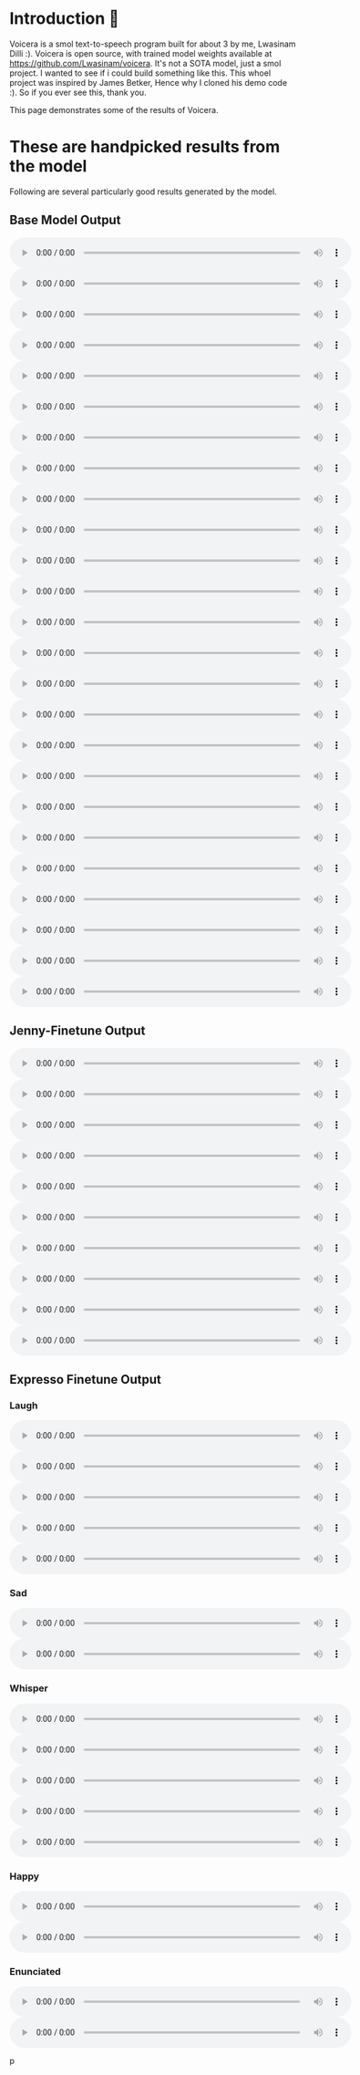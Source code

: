 
<html><head><meta charset="UTF-8"><title>Voicera - These words were never spoken.</title></head>
<body>
<h1>Introduction 🐢 </h1>
<p>Voicera is a smol text-to-speech program built for about 3 by me, Lwasinam Dilli :). Voicera is open source, with trained model weights
available at <a href="https://github.com/Lwasinam/voicera">https://github.com/Lwasinam/voicera</a>. 
It's not a SOTA model, just a smol project. I wanted to see if i could build something like this.
This whoel project was inspired by James Betker, Hence why I cloned his demo code :). So if you ever see this, thank you.    
</p>

<p>This page demonstrates some of the results of Voicera.</p>

<h1>These are handpicked results from the model </h1>
<p>Following are several particularly good results generated by the model.</p>

<h2>Base Model Output</h2>
<audio controls="" style="width: 600px;"><source src="https://github.com/Lwasinam/voicera/raw/master/examples/base_txt1_0.wav" type="audio/wav"></audio><be>
<audio controls="" style="width: 600px;"><source src="https://github.com/Lwasinam/voicera/raw/master/examples/base_txt1_1.wav" type="audio/wav"></audio><br>
<audio controls="" style="width: 600px;"><source src="https://github.com/Lwasinam/voicera/raw/master/examples/base_txt1_2.wav" type="audio/wav"></audio><be>
<audio controls="" style="width: 600px;"><source src="https://github.com/Lwasinam/voicera/raw/master/examples/base_txt2_0.wav" type="audio/wav"></audio><br>
<audio controls="" style="width: 600px;"><source src="https://github.com/Lwasinam/voicera/raw/master/examples/base_txt2_1.wav" type="audio/wav"></audio><be>
<audio controls="" style="width: 600px;"><source src="https://github.com/Lwasinam/voicera/raw/master/examples/base_txt2_2.wav" type="audio/wav"></audio><br>
<audio controls="" style="width: 600px;"><source src="https://github.com/Lwasinam/voicera/raw/master/examples/base_txt3_0.wav" type="audio/wav"></audio><be>
<audio controls="" style="width: 600px;"><source src="https://github.com/Lwasinam/voicera/raw/master/examples/base_txt3_1.wav" type="audio/wav"></audio><br>
<audio controls="" style="width: 600px;"><source src="https://github.com/Lwasinam/voicera/raw/master/examples/base_txt3_2.wav" type="audio/wav"></audio><be>
<audio controls="" style="width: 600px;"><source src="https://github.com/Lwasinam/voicera/raw/master/examples/base_txt4_0.wav" type="audio/wav"></audio><br>
<audio controls="" style="width: 600px;"><source src="https://github.com/Lwasinam/voicera/raw/master/examples/base_txt4_1.wav" type="audio/wav"></audio><be>
<audio controls="" style="width: 600px;"><source src="https://github.com/Lwasinam/voicera/raw/master/examples/base_txt4_2.wav" type="audio/wav"></audio><be>
<audio controls="" style="width: 600px;"><source src="https://github.com/Lwasinam/voicera/raw/master/examples/base_txt5_0.wav" type="audio/wav"></audio><br>
<audio controls="" style="width: 600px;"><source src="https://github.com/Lwasinam/voicera/raw/master/examples/base_txt5_1.wav" type="audio/wav"></audio><be>
<audio controls="" style="width: 600px;"><source src="https://github.com/Lwasinam/voicera/raw/master/examples/base_txt6_0.wav" type="audio/wav"></audio><br>
<audio controls="" style="width: 600px;"><source src="https://github.com/Lwasinam/voicera/raw/master/examples/base_txt6_1.wav" type="audio/wav"></audio><be>
<audio controls="" style="width: 600px;"><source src="https://github.com/Lwasinam/voicera/raw/master/examples/base_txt6_2.wav" type="audio/wav"></audio><br>
<audio controls="" style="width: 600px;"><source src="https://github.com/Lwasinam/voicera/raw/master/examples/base_txt7_0.wav" type="audio/wav"></audio><be>
<audio controls="" style="width: 600px;"><source src="https://github.com/Lwasinam/voicera/raw/master/examples/base_txt7_1.wav" type="audio/wav"></audio><br>
<audio controls="" style="width: 600px;"><source src="https://github.com/Lwasinam/voicera/raw/master/examples/base_txt8_0.wav" type="audio/wav"></audio><be>
<audio controls="" style="width: 600px;"><source src="https://github.com/Lwasinam/voicera/raw/master/examples/base_txt8_1.wav" type="audio/wav"></audio><br>
<audio controls="" style="width: 600px;"><source src="https://github.com/Lwasinam/voicera/raw/master/examples/base_txt9_0.wav" type="audio/wav"></audio><be>
<audio controls="" style="width: 600px;"><source src="https://github.com/Lwasinam/voicera/raw/master/examples/base_txt9_1.wav" type="audio/wav"></audio><be>
<audio controls="" style="width: 600px;"><source src="https://github.com/Lwasinam/voicera/raw/master/examples/base_txt10_0.wav" type="audio/wav"></audio><br>
<audio controls="" style="width: 600px;"><source src="https://github.com/Lwasinam/voicera/raw/master/examples/base_txt10_1.wav" type="audio/wav"></audio><br>


<h2>Jenny-Finetune Output</h2>
<audio controls="" style="width: 600px;"><source src="https://github.com/Lwasinam/voicera/raw/master/examples/jenny_txt1.wav" type="audio/wav"></audio><be>
<audio controls="" style="width: 600px;"><source src="https://github.com/Lwasinam/voicera/raw/master/examples/jenny_txt2.wav" type="audio/wav"></audio><br>
<audio controls="" style="width: 600px;"><source src="https://github.com/Lwasinam/voicera/raw/master/examples/jenny_txt3.wav" type="audio/wav"></audio><be>
<audio controls="" style="width: 600px;"><source src="https://github.com/Lwasinam/voicera/raw/master/examples/jenny_txt4.wav" type="audio/wav"></audio><br>
<audio controls="" style="width: 600px;"><source src="https://github.com/Lwasinam/voicera/raw/master/examples/jenny_txt5.wav" type="audio/wav"></audio><be>
<audio controls="" style="width: 600px;"><source src="https://github.com/Lwasinam/voicera/raw/master/examples/jenny_txt6.wav" type="audio/wav"></audio><br>
<audio controls="" style="width: 600px;"><source src="https://github.com/Lwasinam/voicera/raw/master/examples/jenny_txt7.wav" type="audio/wav"></audio><be>
<audio controls="" style="width: 600px;"><source src="https://github.com/Lwasinam/voicera/raw/master/examples/jenny_txt8.wav" type="audio/wav"></audio><br>
<audio controls="" style="width: 600px;"><source src="https://github.com/Lwasinam/voicera/raw/master/examples/jenny_txt9.wav" type="audio/wav"></audio><be>
<audio controls="" style="width: 600px;"><source src="https://github.com/Lwasinam/voicera/raw/master/examples/jenny_txt10.wav" type="audio/wav"></audio><be>

<h2>Expresso Finetune Output</h2>

<h3>Laugh</h3>
<audio controls="" style="width: 600px;"><source src="https://github.com/Lwasinam/voicera/raw/master/examples/laugh_1.wav" type="audio/wav"></audio><br>
<audio controls="" style="width: 600px;"><source src="https://github.com/Lwasinam/voicera/raw/master/examples/laugh_2.wav" type="audio/wav"></audio><be>
<audio controls="" style="width: 600px;"><source src="https://github.com/Lwasinam/voicera/raw/master/examples/laugh_3.wav" type="audio/wav"></audio><br>
<audio controls="" style="width: 600px;"><source src="https://github.com/Lwasinam/voicera/raw/master/examples/laugh_4.wav" type="audio/wav"></audio><be>
<audio controls="" style="width: 600px;"><source src="https://github.com/Lwasinam/voicera/raw/master/examples/jenny_txt10.wav" type="audio/wav"></audio><be>

<h3>Sad</h3>
<audio controls="" style="width: 600px;"><source src="https://github.com/Lwasinam/voicera/raw/master/examples/sad_1.wav" type="audio/wav"></audio><be>
<audio controls="" style="width: 600px;"><source src="https://github.com/Lwasinam/voicera/raw/master/examples/sad_2.wav" type="audio/wav"></audio><be>

    
<h3>Whisper</h3>
<audio controls="" style="width: 600px;"><source src="https://github.com/Lwasinam/voicera/raw/master/examples/whisper_1.wav" type="audio/wav"></audio><be>
<audio controls="" style="width: 600px;"><source src="https://github.com/Lwasinam/voicera/raw/master/examples/whisper_2.wav" type="audio/wav"></audio><br>
<audio controls="" style="width: 600px;"><source src="https://github.com/Lwasinam/voicera/raw/master/examples/whisper_3.wav" type="audio/wav"></audio><be>
<audio controls="" style="width: 600px;"><source src="https://github.com/Lwasinam/voicera/raw/master/examples/whisper_4.wav" type="audio/wav"></audio><br>
<audio controls="" style="width: 600px;"><source src="https://github.com/Lwasinam/voicera/raw/master/examples/whisper_5.wav" type="audio/wav"></audio><be>

<h3>Happy</h3>
<audio controls="" style="width: 600px;"><source src="https://github.com/Lwasinam/voicera/raw/master/examples/happy_1.wav" type="audio/wav"></audio><be>
<audio controls="" style="width: 600px;"><source src="https://github.com/Lwasinam/voicera/raw/master/examples/happy_2.wav" type="audio/wav"></audio><br>

<h3>Enunciated</h3>    
<audio controls="" style="width: 600px;"><source src="https://github.com/Lwasinam/voicera/raw/master/examples/enunciated_1.wav" type="audio/wav"></audio><be>
<audio controls="" style="width: 600px;"><source src="https://github.com/Lwasinam/voicera/raw/master/examples/enuciated_2.wav" type="audio/wav"></audio><br>




<p> </p>p

</body></html>
